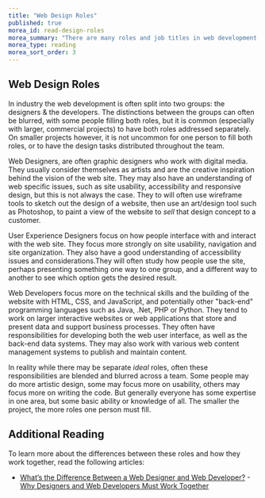 ```yaml
---
title: "Web Design Roles"
published: true
morea_id: read-design-roles
morea_summary: "There are many roles and job titles in web development. In this reading, we will explore some of these roles, focusing on what it means to be a web designer vs a web developer."
morea_type: reading
morea_sort_order: 3
---
```


## Web Design Roles
In industry the web development is often split into two groups:  the designers & the developers.  The distinctions between the groups can often be blurred, with some people filling both roles, but it is common (especially with larger, commercial projects) to have both roles addressed separately.  On smaller projects however, it is not uncommon for one person to fill both roles, or to have the design tasks distributed throughout the team.

Web Designers, are often graphic designers who work with digital media.  They usually consider themselves as artists and are the creative inspiration behind the vision of the web site. They may also have an understanding of web specific issues, such as site usability, accessibility and responsive design, but this is not always the case. They to will often use wireframe tools to sketch out the design of a website, then use an art/design tool such as Photoshop, to paint a view of the website to *sell* that design concept to a customer.

User Experience Designers focus on how people interface with and interact with the web site. They  focus more strongly on site usability, navigation and site organization. They also have a good understanding of accessibility issues and considerations.They will often study how people use the site, perhaps presenting something one way to one group, and a different way to another to see which option gets the desired result.

Web Developers focus more on the technical skills and the building of the website with HTML, CSS, and JavaScript, and potentially other "back-end" programming languages such as Java, .Net, PHP or Python. They tend to work on larger interactive websites or web applications that store and present data and support business processes. They often have responsibilities for developing both the web user interface, as well as the back-end data systems. They may also work with various web content management systems to publish and maintain content.

In reality while there may be separate *ideal* roles, often these responsibilities are blended and blurred across a team.  Some people may do more artistic design, some may focus more on usability, others may focus more on writing the code.  But generally everyone has some expertise in one area, but some basic ability or knowledge of all. The smaller the project, the more roles one person must fill.

## Additional Reading
To learn more about the differences between these roles and how they work together, read the following articles:

- [What’s the Difference Between a Web Designer and Web Developer?](http://designmodo.com/designer-vs-developer/)
-[Why Designers and Web Developers Must Work Together](http://designmodo.com/designers-developers-work/)

